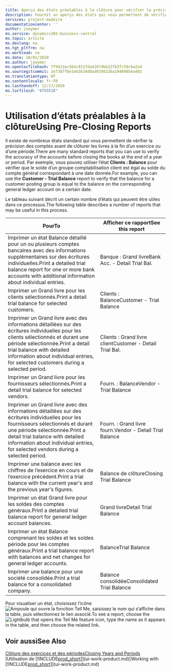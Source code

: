 ```yaml
---
title: Aperçu des états préalables à la clôture pour vérifier la précision de compte | Microsoft Docs
description: Fournit un aperçu des états qui vous permettent de vérifier la précision des comptes avant de clôturer les livres à la fin d’un exercice ou d’une période.
services: project-madeira
documentationcenter: ''
author: jswymer
ms.service: dynamics365-business-central
ms.topic: article
ms.devlang: na
ms.tgt_pltfrm: na
ms.workload: na
ms.date: 10/01/2020
ms.author: jswymer
ms.openlocfilehash: 7f9421ec564c9117da41674bb22fb3fc58c6a2a4
ms.sourcegitcommit: 2e7307fbe1eb3b34d0ad9356226a19409054a402
ms.translationtype: HT
ms.contentlocale: fr-FR
ms.lasthandoff: 12/17/2020
ms.locfileid: "4755516"
---
```

# <a name="using-pre-closing-reports"></a><span data-ttu-id="7ad64-103">Utilisation d’états préalables à la clôture</span><span class="sxs-lookup"><span data-stu-id="7ad64-103">Using Pre-Closing Reports</span></span>
<span data-ttu-id="7ad64-104">Il existe de nombreux états standard qui vous permettent de vérifier la précision des comptes avant de clôturer les livres à la fin d’un exercice ou d’une période.</span><span class="sxs-lookup"><span data-stu-id="7ad64-104">There are many standard reports that you can use to verify the accuracy of the accounts before closing the books at the end of a year or period.</span></span> <span data-ttu-id="7ad64-105">Par exemple, vous pouvez utiliser l’état **Clients : Balance** pour vérifier que le solde d’un groupe comptabilisation client est égal au solde du compte général correspondant à une date donnée.</span><span class="sxs-lookup"><span data-stu-id="7ad64-105">For example, you can use the **Customer - Trial Balance** report to verify that the balance for a customer posting group is equal to the balance on the corresponding general ledger account on a certain date.</span></span>

<span data-ttu-id="7ad64-106">Le tableau suivant décrit un certain nombre d’états qui peuvent être utiles dans ce processus.</span><span class="sxs-lookup"><span data-stu-id="7ad64-106">The following table describes a number of reports that may be useful in this process.</span></span>

| <span data-ttu-id="7ad64-107">Pour</span><span class="sxs-lookup"><span data-stu-id="7ad64-107">To</span></span> | <span data-ttu-id="7ad64-108">Afficher ce rapport</span><span class="sxs-lookup"><span data-stu-id="7ad64-108">See this report</span></span> |
| --- | --- |
| <span data-ttu-id="7ad64-109">Imprimer un état Balance détaillé pour un ou plusieurs comptes bancaires avec des informations supplémentaires sur des écritures individuelles.</span><span class="sxs-lookup"><span data-stu-id="7ad64-109">Print a detailed trial balance report for one or more bank accounts with additional information about individual entries.</span></span> |<span data-ttu-id="7ad64-110">Banque : Grand livre</span><span class="sxs-lookup"><span data-stu-id="7ad64-110">Bank Acc. - Detail Trial Bal.</span></span> |
| <span data-ttu-id="7ad64-111">Imprimer un Grand livre pour les clients sélectionnés.</span><span class="sxs-lookup"><span data-stu-id="7ad64-111">Print a detail trial balance for selected customers.</span></span> |<span data-ttu-id="7ad64-112">Clients : Balance</span><span class="sxs-lookup"><span data-stu-id="7ad64-112">Customer - Trial Balance</span></span> |
| <span data-ttu-id="7ad64-113">Imprimer un Grand livre avec des informations détaillées sur des écritures individuelles pour les clients sélectionnés et durant une période sélectionnée.</span><span class="sxs-lookup"><span data-stu-id="7ad64-113">Print a detail trial balance with detailed information about individual entries, for selected customers during a selected period.</span></span> |<span data-ttu-id="7ad64-114">Clients : Grand livre client</span><span class="sxs-lookup"><span data-stu-id="7ad64-114">Customer - Detail Trial Bal.</span></span> |
| <span data-ttu-id="7ad64-115">Imprimer un Grand livre pour les fournisseurs sélectionnés.</span><span class="sxs-lookup"><span data-stu-id="7ad64-115">Print a detail trial balance for selected vendors.</span></span> |<span data-ttu-id="7ad64-116">Fourn. : Balance</span><span class="sxs-lookup"><span data-stu-id="7ad64-116">Vendor - Trial Balance</span></span> |
| <span data-ttu-id="7ad64-117">Imprimer un Grand livre avec des informations détaillées sur des écritures individuelles pour les fournisseurs sélectionnés et durant une période sélectionnée.</span><span class="sxs-lookup"><span data-stu-id="7ad64-117">Print a detail trial balance with detailed information about individual entries, for selected vendors during a selected period.</span></span> |<span data-ttu-id="7ad64-118">Fourn. : Grand livre fourn.</span><span class="sxs-lookup"><span data-stu-id="7ad64-118">Vendor - Detail Trial Balance</span></span> |
| <span data-ttu-id="7ad64-119">Imprimer une balance avec les chiffres de l’exercice en cours et de l’exercice précédent.</span><span class="sxs-lookup"><span data-stu-id="7ad64-119">Print a trial balance with the current year's and the previous year's figures.</span></span> |<span data-ttu-id="7ad64-120">Balance de clôture</span><span class="sxs-lookup"><span data-stu-id="7ad64-120">Closing Trial Balance</span></span> |
| <span data-ttu-id="7ad64-121">Imprimer un état Grand livre pour les soldes des comptes généraux.</span><span class="sxs-lookup"><span data-stu-id="7ad64-121">Print a detailed trial balance report for general ledger account balances.</span></span> |<span data-ttu-id="7ad64-122">Grand livre</span><span class="sxs-lookup"><span data-stu-id="7ad64-122">Detail Trial Balance</span></span> |
| <span data-ttu-id="7ad64-123">Imprimer un état Balance comprenant les soldes et les soldes période pour les comptes généraux.</span><span class="sxs-lookup"><span data-stu-id="7ad64-123">Print a trial balance report with balances and net changes for general ledger accounts.</span></span> |<span data-ttu-id="7ad64-124">Balance</span><span class="sxs-lookup"><span data-stu-id="7ad64-124">Trial Balance</span></span> |
| <span data-ttu-id="7ad64-125">Imprimer une balance pour une société consolidée.</span><span class="sxs-lookup"><span data-stu-id="7ad64-125">Print a trial balance for a consolidated company.</span></span> |<span data-ttu-id="7ad64-126">Balance consolidée</span><span class="sxs-lookup"><span data-stu-id="7ad64-126">Consolidated Trial Balance</span></span> |

<span data-ttu-id="7ad64-127">Pour visualiser un état, choisissez l’icône ![Ampoule qui ouvre la fonction Tell Me](media/ui-search/search_small.png "Dites-moi ce que vous voulez faire"), saisissez le nom qui s’affiche dans la table, puis sélectionnez le lien associé.</span><span class="sxs-lookup"><span data-stu-id="7ad64-127">To see a report, choose the ![Lightbulb that opens the Tell Me feature](media/ui-search/search_small.png "Tell me what you want to do") icon, type the name as it appears in the table, and then choose the related link.</span></span>

## <a name="see-also"></a><span data-ttu-id="7ad64-128">Voir aussi</span><span class="sxs-lookup"><span data-stu-id="7ad64-128">See Also</span></span>
[<span data-ttu-id="7ad64-129">Clôture des exercices et des périodes</span><span class="sxs-lookup"><span data-stu-id="7ad64-129">Closing Years and Periods</span></span>](year-close-years-periods.md)  
<span data-ttu-id="7ad64-130">[Utilisation de [!INCLUDE[prod_short](includes/prod_short.md)]](ui-work-product.md)</span><span class="sxs-lookup"><span data-stu-id="7ad64-130">[Working with [!INCLUDE[prod_short](includes/prod_short.md)]](ui-work-product.md)</span></span>

